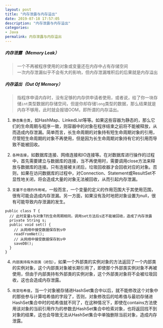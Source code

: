 ```yaml
---
layout: post
title: "内存泄露与内存溢出"
date: 2019-07-18 17:57:05
description: "内存泄露与内存溢出"
categories:
- Java
permalink: 内存泄露与内存溢出
---
```


##### 内存泄露（Memory Leak）
> 一个不再被程序使用的对象或变量还在内存中占有存储空间  
> 一次内存泄漏似乎不会有大的影响，但内存泄漏堆积后的后果就是内存溢出

##### 内存溢出（Out Of Memory）
> 指程序申请内存时，没有足够的内存供申请者使用，或者说，给了你一块存储`int`类型数据的存储空间，但是你却存储`long`类型的数据，那么结果就是内存不够用，此时就会报错OOM，即所谓的内存溢出。

1. `静态集合类`，如HashMap、LinkedList等等。如果这些容器为静态的，那么它们的生命周期与程序一致，则容器中的对象在程序结束之前将不能被释放，从而造成内存泄漏。简单而言，长生命周期的对象持有短生命周期对象的引用，尽管短生命周期的对象不再使用，但是因为长生命周期对象持有它的引用而导致不能被回收。

2. `各种连接`，如数据库连接、网络连接和IO连接等。在对数据库进行操作的过程中，首先需要建立与数据库的连接，当不再使用时，需要调用close方法来释放与数据库的连接。只有连接被关闭后，垃圾回收器才会回收对应的对象。否则，如果在访问数据库的过程中，对Connection、Statement或ResultSet不显性地关闭，将会造成大量的对象无法被回收，从而引起内存泄漏。

3. `变量不合理的作用域`，一般而言，一个变量的定义的作用范围大于其使用范围，很有可能会造成内存泄漏。另一方面，如果没有及时地把对象设置为null，很有可能导致内存泄漏的发生。

```vim
public class T {
  // 此时变量s与对象T的生命周期相同，调用set方法后s还不能被回收，造成了内存泄露
  private String s;
  public void set() {
    // 从网络中接受数据保存到s中
    readFromNet();
    // 从网络中接受数据保存到s中
    saveDB();
  }
}
```

4. `内部类持有外部类（闭包）`，如果一个外部类的实例对象的方法返回了一个内部类的实例对象，这个内部类对象被长期引用了，即使那个外部类实例对象不再被使用，但由于内部类持有外部类的实例对象，这个外部类对象将不会被垃圾回收，这也会造成内存泄露。

5. `改变哈希值`，当一个对象被存储进HashSet集合中以后，就不能修改这个对象中的那些参与计算哈希值的字段了，否则，对象修改后的哈希值与最初存储进HashSet集合中时的哈希值就不同了，在这种情况下，即使在contains方法使用该对象的当前引用作为的参数去HashSet集合中检索对象，也将返回找不到对象的结果，这也会导致无法从HashSet集合中单独删除当前对象，造成内存泄露。
